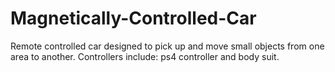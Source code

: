 # Magnetically-Controlled-Car

Remote controlled car designed to pick up and move small objects from one area to another. Controllers include: ps4 controller and body suit. 
